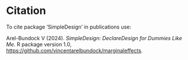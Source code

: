# Citation

To cite package ‘SimpleDesign’ in publications use:

<p>Arel-Bundock V (2024).
<em>SimpleDesign: DeclareDesign for Dummies Like Me</em>.
R package version 1.0, <a href="https://github.com/vincentarelbundock/marginaleffects">https://github.com/vincentarelbundock/marginaleffects</a>. 
</p>

